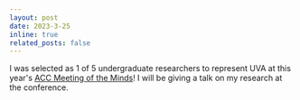 ```yaml
---
layout: post
date: 2023-3-25
inline: true
related_posts: false
---
```


I was selected as 1 of 5 undergraduate researchers to represent UVA at this year's <a href='https://www.research.undergraduate.vt.edu/accmom-conference-2023.html'>ACC Meeting of the Minds</a>!  I will be giving a talk on my research at the conference.
